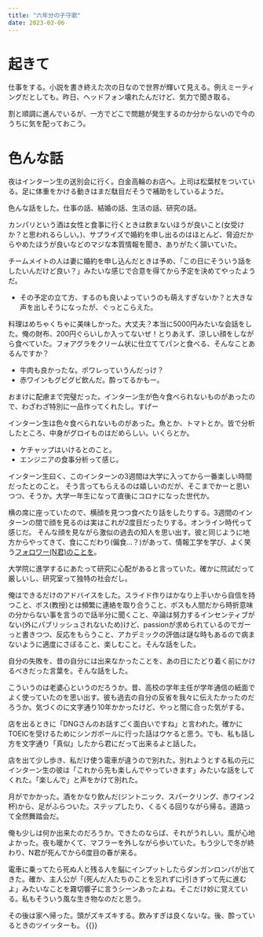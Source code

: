 ```yaml
---
title: "六年分の子守歌"
date: 2023-03-06
---
```


# 起きて
仕事をする。小説を書き終えた次の日なので世界が輝いて見える。例えミーティングだとしても。昨日、ヘッドフォン壊れたんだけど、気力で聞き取る。

割と順調に進んでいるが、一方でどこで問題が発生するのか分からないので今のうちに気を配っておこう。

# 色んな話
夜はインターン生の送別会に行く。白金高輪のお店へ。上司は松葉杖をついている。足に体重をかける動きはまだ駄目だそうで補助をしているようだ。

色んな話をした。仕事の話、結婚の話、生活の話、研究の話。

カンパリという酒は女性と食事に行くときは飲まないほうが良いこと(女受けか？と思われるらしい。)、サプライズで婚約を申し出るのはほとんど、脅迫だからやめたほうが良いなどのマジな本質情報を聞き、ありがたく頷いていた。

チームメイトの人は妻に婚約を申し込んだときは予め、「この日にそういう話をしたいんだけど良い？」みたいな感じで合意を得てから予定を決めてやったようだ。
- その予定の立て方、するのも良いよっていうのも萌えすぎないか？と大きな声を出しそうになったが、ぐっとこらえた。

料理はめちゃくちゃに美味しかった。大丈夫？本当に5000円みたいな会話をした。俺の財布、200円ぐらいしか入ってないぜ！とりあえず、涼しい顔をしながら食べていた。フォアグラをクリーム状に仕立ててパンと食べる、そんなことあるんですか？
- 牛肉も良かったな。ポワレっていうんだっけ？
- 赤ワインもグビグビ飲んだ。酔ってるかもー。

おまけに配慮まで完璧だった。インターン生が色々食べられないものがあったので、わざわざ特別に一品作ってくれたし。すげー

インターン生は色々食べられないものがあった。魚とか、トマトとか。皆で分析したところ、中身がグロイものはだめらしい。いくらとか。
- ケチャップはいけるとのこと。
- エンジニアの食事分析って感じ。

インターン生曰く、このインターンの3週間は大学に入ってから一番楽しい時間だったとのこと。
そう言ってもらえるのは嬉しいのだが、そこまでかーと思いつつ、そうか。大学一年生になって直後にコロナになった世代か。

横の席に座っていたので、横顔を見つつ食べたり話をしたりする。3週間のインターンの間で顔を見るのは実はこれが2度目だったりする。オンライン時代って感じだ。
そんな顔を見ながら激似の過去の知人を思い出す。彼と同じように地方からやってきて、食にこだわり(偏食...？)があって、情報工学を学び、よく笑う[フォロワー(N君)のことを](/post/2022-10-12)。

大学院に進学するにあたって研究に心配があると言っていた。確かに院試だって厳しいし、研究室って独特の社会だし。

俺はできるだけのアドバイスをした。スライド作りはかなり上手いから自信を持つこと、ボス(教授)とは頻繁に連絡を取り合うこと、ボスも人間だから時折意味の分からない事を言うので話半分に聞くこと、卒論は努力するインセンティブがない(外にパブリッシュされないため)けど、passionが求められているのでガーっと書きつつ、反応をもらうこと、アカデミックの評価は謎な時もあるので病まないように適度にさぼること、楽しむこと。そんな話をした。

自分の失敗を、昔の自分には出来なかったことを、あの日にたどり着く前にかけるべきだった言葉を。そんな話をした。

こういうのは老婆心というのだろうか。昔、高校の学年主任が学年通信の紙面でよく使っていたのを思い出す。彼も過去の自分の反省を我々に伝えたかったのだろうか。気づくのに文字通り10年かかったけど、やっと間に合った気がする。

店を出るときに「DNGさんのお話すごく面白いですね」と言われた。確かにTOEICを受けるためにシンガポールに行った話はウケると思う。でも、私も話し方を文字通り「真似」したから君にだって出来るよと話した。

店を出て少し歩き、私だけ使う電車が違うので別れた。別れようとする私の元にインターン生の彼は「これから先も楽しんでやっていきます」みたいな話をしてくれた。「楽しんで」と声をかけて別れた。

月がでかかった。酒をかなり飲んだ(ジントニック、スパークリング、赤ワイン2杯)から、足がふらついた。ステップしたり、くるくる回りながら帰る。道路って全然舞踏会だ。

俺も少しは何か出来たのだろうか。できたのならば、それがうれしい。風が心地よかった。夜も暖かくて、マフラーを外しながら歩いていた。もう少しで冬が終わり、N君が死んでから6度目の春が来る。

電車に乗ってたら死ぬ人と残る人を脳にインプットしたらダンガンロンパが出てきた。確か、主人公が「(死んだ人たちのことを忘れずに)引きずって先に進むよ」みたいなことを霧切響子に言うシーンあったよね。そこだけ妙に覚えている。私もそういう風な生き物なのだと思う。

その後は家へ帰った。頭がズキズキする。飲みすぎは良くないな。後、酔っているときのツイッターも。
{{<tweet user="dango_bot" id="1632725319751987201">}}